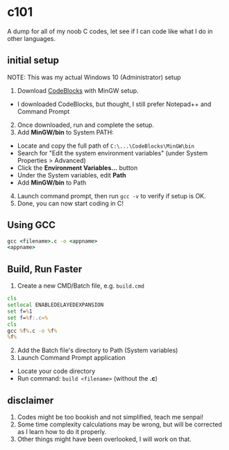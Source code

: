 # c101
A dump for all of my noob C codes, let see if I can code like what I do in other languages.

## initial setup
NOTE: This was my actual Windows 10 (Administrator) setup
1. Download [CodeBlocks](https://www.codeblocks.org/downloads/binaries/) with MinGW setup.
 - I downloaded CodeBlocks, but thought, I still prefer Notepad++ and Command Prompt
2. Once downloaded, run and complete the setup.
3. Add **MinGW/bin** to System PATH:
 - Locate and copy the full path of `C:\...\CodeBlocks\MinGW\bin`
 - Search for "Edit the system environment variables" (under System Properties > Advanced)
 - Click the **Environment Variables...** button
 - Under the System variables, edit **Path**
 - Add **MinGW/bin** to Path
4. Launch command prompt, then run `gcc -v` to verify if setup is OK.
5. Done, you can now start coding in C!

## Using GCC
```cmd
gcc <filename>.c -o <appname>
<appname>
```

## Build, Run Faster
1. Create a new CMD/Batch file, e.g. `build.cmd`
```cmd
cls
setlocal ENABLEDELAYEDEXPANSION
set f=%1
set f=%f:.c=%
cls
gcc %f%.c -o %f%
%f%
```
2. Add the Batch file's directory to Path (System variables)
3. Launch Command Prompt application
 - Locate your code directory
 - Run command: `build <filename>` (without the **.c**)

## disclaimer
1. Codes might be too bookish and not simplified, teach me senpai!
2. Some time complexity calculations may be wrong, but will be corrected as I learn how to do it properly.
3. Other things might have been overlooked, I will work on that.

